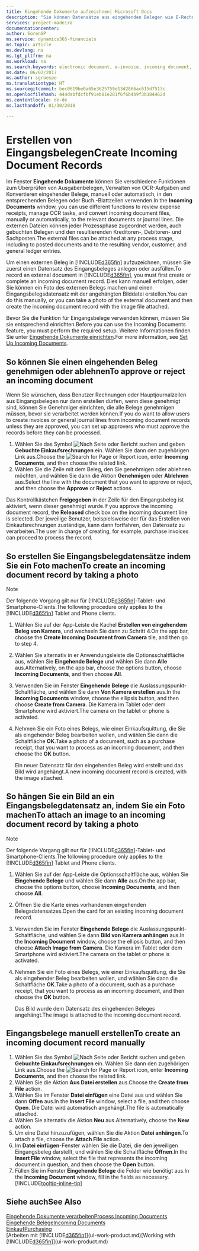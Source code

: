```yaml
---
title: Eingehende Dokumente aufzeichnen| Microsoft Docs
description: "Sie können Datensätze aus eingehenden Belegen wie E-Rechnungen erstellenn und OCR-Aufgaben, eCommerce und Belegaustausch verwalten."
services: project-madeira
documentationcenter: 
author: SorenGP
ms.service: dynamics365-financials
ms.topic: article
ms.devlang: na
ms.tgt_pltfrm: na
ms.workload: na
ms.search.keywords: electronic document, e-invoice, incoming document, OCR, ecommerce, document exchange, import invoice
ms.date: 06/02/2017
ms.author: sgroespe
ms.translationtype: HT
ms.sourcegitcommit: bec0619be0a65e3625759e13d2866ac615d7513c
ms.openlocfilehash: 444dabfdcfbf91eb81e281f6f6b4b9f3b184462d
ms.contentlocale: de-de
ms.lasthandoff: 01/30/2018

---
```

# <a name="create-incoming-document-records"></a><span data-ttu-id="ad702-103">Erstellen von Eingangsbelegen</span><span class="sxs-lookup"><span data-stu-id="ad702-103">Create Incoming Document Records</span></span>
<span data-ttu-id="ad702-104">Im Fenster **Eingehende Dokumente** können Sie verschiedene Funktionen zum Überprüfen von Ausgabenbelegen, Verwalten von OCR-Aufgaben und Konvertieren eingehender Belege, manuell oder automatisch, in den entsprechenden Belegen oder Buch.-Blattzeilen verwenden.</span><span class="sxs-lookup"><span data-stu-id="ad702-104">In the **Incoming Documents** window, you can use different functions to review expense receipts, manage OCR tasks, and convert incoming document files, manually or automatically, to the relevant documents or journal lines.</span></span> <span data-ttu-id="ad702-105">Die externen Dateien können jeder Prozessphase zugeordnet werden, auch gebuchten Belegen und den resultierenden Kreditoren-, Debitoren- und Sachposten.</span><span class="sxs-lookup"><span data-stu-id="ad702-105">The external files can be attached at any process stage, including to posted documents and to the resulting vendor, customer, and general ledger entries.</span></span>

<span data-ttu-id="ad702-106">Um einen externen Beleg in [!INCLUDE[d365fin](includes/d365fin_md.md)] aufzuzeichnen, müssen Sie zuerst einen Datensatz des Eingangsbeleges anlegen oder ausfüllen.</span><span class="sxs-lookup"><span data-stu-id="ad702-106">To record an external document in [!INCLUDE[d365fin](includes/d365fin_md.md)], you must first create or complete an incoming document record.</span></span> <span data-ttu-id="ad702-107">Dies kann manuell erfolgen, oder Sie können ein Foto des externen Belegs machen und einen Eingangsbelegsdatensatz mit der angehängten Bilddatei erstellen.</span><span class="sxs-lookup"><span data-stu-id="ad702-107">You can do this manually, or you can take a photo of the external document and then create the incoming document record with the image file attached.</span></span>

<span data-ttu-id="ad702-108">Bevor Sie die Funktion für Eingangsbelege verwenden können, müssen Sie sie entsprechend einrichten.</span><span class="sxs-lookup"><span data-stu-id="ad702-108">Before you can use the Incoming Documents feature, you must perform the required setup.</span></span> <span data-ttu-id="ad702-109">Weitere Informationen finden Sie unter [Eingehende Dokumente einrichten](across-how-setup-income-documents.md).</span><span class="sxs-lookup"><span data-stu-id="ad702-109">For more information, see [Set Up Incoming Documents](across-how-setup-income-documents.md).</span></span>

## <a name="to-approve-or-reject-an-incoming-document"></a><span data-ttu-id="ad702-110">So können Sie einen eingehenden Beleg genehmigen oder ablehnen</span><span class="sxs-lookup"><span data-stu-id="ad702-110">To approve or reject an incoming document</span></span>
<span data-ttu-id="ad702-111">Wenn Sie wünschen, dass Benutzer Rechnungen oder Hauptjournalzeilen aus Eingangsbelegen nur dann erstellen dürfen, wenn diese genehmigt sind, können Sie Genehmiger einrichten, die alle Belege genehmigen müssen, bevor sie verarbeitet werden können.</span><span class="sxs-lookup"><span data-stu-id="ad702-111">If you do want to allow users to create invoices or general journal lines from incoming document records unless they are approved, you can set up approvers who must approve the records before they can be processed.</span></span>

1. <span data-ttu-id="ad702-112">Wählen Sie das Symbol ![Nach Seite oder Bericht suchen](media/ui-search/search_small.png "Nach Seite oder Bericht suchen") und geben **Gebuchte Einkaufsrechnungen** ein. Wählen Sie dann den zugehörigen Link aus.</span><span class="sxs-lookup"><span data-stu-id="ad702-112">Choose the ![Search for Page or Report](media/ui-search/search_small.png "Search for Page or Report icon") icon, enter **Incoming Documents**, and then choose the related link.</span></span>
2. <span data-ttu-id="ad702-113">Wählen Sie die Zeile mit dem Beleg, den Sie genehmigen oder ablehnen möchten, und wählen Sie dann die Aktion **Genehmigen** oder **Ablehnen** aus.</span><span class="sxs-lookup"><span data-stu-id="ad702-113">Select the line with the document that you want to approve or reject, and then choose the **Approve** or **Reject** actions.</span></span>

<span data-ttu-id="ad702-114">Das Kontrollkästchen **Freigegeben** in der Zeile für den Eingangsbeleg ist aktiviert, wenn dieser genehmigt wurde.</span><span class="sxs-lookup"><span data-stu-id="ad702-114">If you approve the incoming document record, the **Released** check box on the incoming document line is selected.</span></span> <span data-ttu-id="ad702-115">Der jeweilige Benutzer, beispielsweise der für das Erstellen von Einkaufsrechnungen zuständige, kann dann fortfahren, den Datensatz zu verarbeiten.</span><span class="sxs-lookup"><span data-stu-id="ad702-115">The user in charge of creating, for example, purchase invoices can proceed to process the record.</span></span>

## <a name="to-create-an-incoming-document-record-by-taking-a-photo"></a><span data-ttu-id="ad702-116">So erstellen Sie Eingangsbelegdatensätze indem Sie ein Foto machen</span><span class="sxs-lookup"><span data-stu-id="ad702-116">To create an incoming document record by taking a photo</span></span>
> [!NOTE]  
>   <span data-ttu-id="ad702-117">Der folgende Vorgang gilt nur für [!INCLUDE[d365fin](includes/d365fin_md.md)]-Tablet- und Smartphone-Clients.</span><span class="sxs-lookup"><span data-stu-id="ad702-117">The following procedure only applies to the [!INCLUDE[d365fin](includes/d365fin_md.md)] Tablet and Phone clients.</span></span>

1. <span data-ttu-id="ad702-118">Wählen Sie auf der App-Leiste die Kachel **Erstellen von eingehendem Beleg von Kamera**, und wechseln Sie dann zu Schritt 4.</span><span class="sxs-lookup"><span data-stu-id="ad702-118">On the app bar, choose the **Create Incoming Document from Camera** tile, and then go to step 4.</span></span>
2. <span data-ttu-id="ad702-119">Wählen Sie alternativ in er Anwendungsleiste die Optionsschaltfläche aus, wählen Sie **Eingehende Belege** und wählen Sie dann **Alle** aus.</span><span class="sxs-lookup"><span data-stu-id="ad702-119">Alternatively, on the app bar, choose the options button, choose **Incoming Documents**, and then choose **All**.</span></span>
3. <span data-ttu-id="ad702-120">Verwenden Sie im Fenster **Eingehende Belege** die Auslassungspunkt-Schaltfläche, und wählen Sie dann **Von Kamera erstellen** aus.</span><span class="sxs-lookup"><span data-stu-id="ad702-120">In the **Incoming Documents** window, choose the ellipsis button, and then choose **Create from Camera**.</span></span> <span data-ttu-id="ad702-121">Die Kamera im Tablet oder dem Smartphone wird aktiviert.</span><span class="sxs-lookup"><span data-stu-id="ad702-121">The camera on the tablet or phone is activated.</span></span>
4. <span data-ttu-id="ad702-122">Nehmen Sie ein Foto eines Belegs, wie einer Einkaufsquittung, die Sie als eingehender Beleg bearbeiten wollen, und wählen Sie dann die Schaltfläche **OK**.</span><span class="sxs-lookup"><span data-stu-id="ad702-122">Take a photo of a document, such as a purchase receipt, that you want to process as an incoming document, and then choose the **OK** button.</span></span>

    <span data-ttu-id="ad702-123">Ein neuer Datensatz für den eingehenden Beleg wird erstellt und das Bild wird angehängt.</span><span class="sxs-lookup"><span data-stu-id="ad702-123">A new incoming document record is created, with the image attached.</span></span>

## <a name="to-attach-an-image-to-an-incoming-document-record-by-taking-a-photo"></a><span data-ttu-id="ad702-124">So hängen Sie ein Bild an ein Eingangsbelegdatensatz an, indem Sie ein Foto machen</span><span class="sxs-lookup"><span data-stu-id="ad702-124">To attach an image to an incoming document record by taking a photo</span></span>
> [!NOTE]  
>   <span data-ttu-id="ad702-125">Der folgende Vorgang gilt nur für [!INCLUDE[d365fin](includes/d365fin_md.md)]-Tablet- und Smartphone-Clients.</span><span class="sxs-lookup"><span data-stu-id="ad702-125">The following procedure only applies to the [!INCLUDE[d365fin](includes/d365fin_md.md)] Tablet and Phone clients.</span></span>

1. <span data-ttu-id="ad702-126">Wählen Sie auf der App-Leiste die Optionsschaltfläche aus, wählen Sie **Eingehende Belege** und wählen Sie dann **Alle** aus.</span><span class="sxs-lookup"><span data-stu-id="ad702-126">On the app bar, choose the options button, choose **Incoming Documents**, and then choose **All**.</span></span>
2. <span data-ttu-id="ad702-127">Öffnen Sie die Karte eines vorhandenen eingehenden Belegsdatensatzes.</span><span class="sxs-lookup"><span data-stu-id="ad702-127">Open the card for an existing incoming document record.</span></span>
3. <span data-ttu-id="ad702-128">Verwenden Sie im Fenster **Eingehende Belege** die Auslassungspunkt-Schaltfläche, und wählen Sie dann **Bild von Kamera anhängen** aus.</span><span class="sxs-lookup"><span data-stu-id="ad702-128">In the **Incoming Document** window, choose the ellipsis button, and then choose **Attach Image from Camera**.</span></span> <span data-ttu-id="ad702-129">Die Kamera im Tablet oder dem Smartphone wird aktiviert.</span><span class="sxs-lookup"><span data-stu-id="ad702-129">The camera on the tablet or phone is activated.</span></span>
4. <span data-ttu-id="ad702-130">Nehmen Sie ein Foto eines Belegs, wie einer Einkaufsquittung, die Sie als eingehender Beleg bearbeiten wollen, und wählen Sie dann die Schaltfläche **OK**.</span><span class="sxs-lookup"><span data-stu-id="ad702-130">Take a photo of a document, such as a purchase receipt, that you want to process as an incoming document, and then choose the **OK** button.</span></span>

    <span data-ttu-id="ad702-131">Das Bild wurde dem Datensatz des eingehenden Beleges angehängt.</span><span class="sxs-lookup"><span data-stu-id="ad702-131">The image is attached to the incoming document record.</span></span>

## <a name="to-create-an-incoming-document-record-manually"></a><span data-ttu-id="ad702-132">Eingangsbelege manuell erstellen</span><span class="sxs-lookup"><span data-stu-id="ad702-132">To create an incoming document record manually</span></span>
1. <span data-ttu-id="ad702-133">Wählen Sie das Symbol ![Nach Seite oder Bericht suchen](media/ui-search/search_small.png "Nach Seite oder Bericht suchen") und geben **Gebuchte Einkaufsrechnungen** ein. Wählen Sie dann den zugehörigen Link aus.</span><span class="sxs-lookup"><span data-stu-id="ad702-133">Choose the ![Search for Page or Report](media/ui-search/search_small.png "Search for Page or Report icon") icon, enter **Incoming Documents**, and then choose the related link.</span></span>
2. <span data-ttu-id="ad702-134">Wählen Sie die Aktion **Aus Datei erstellen** aus.</span><span class="sxs-lookup"><span data-stu-id="ad702-134">Choose the **Create from File** action.</span></span>  
3. <span data-ttu-id="ad702-135">Wählen Sie im Fenster **Datei einfügen** eine Datei aus und wählen Sie dann **Offen** aus.</span><span class="sxs-lookup"><span data-stu-id="ad702-135">In the **Insert File** window, select a file, and then choose **Open**.</span></span> <span data-ttu-id="ad702-136">Die Datei wird automatisch angehängt.</span><span class="sxs-lookup"><span data-stu-id="ad702-136">The file is automatically attached.</span></span>
4. <span data-ttu-id="ad702-137">Wählen Sie alternativ die Aktion **Neu** aus.</span><span class="sxs-lookup"><span data-stu-id="ad702-137">Alternatively, choose the **New** action.</span></span>
5. <span data-ttu-id="ad702-138">Um eine Datei hinzuzufügen, wählen Sie die Aktion **Datei anhängen**.</span><span class="sxs-lookup"><span data-stu-id="ad702-138">To attach a file, choose the **Attach File** action.</span></span>
6. <span data-ttu-id="ad702-139">Im **Datei einfügen**-Fenster wählen Sie die Datei, die den jeweiligen Eingangsbeleg darstellt, und wählen Sie die Schaltfläche **Öffnen**.</span><span class="sxs-lookup"><span data-stu-id="ad702-139">In the **Insert File** window, select the file that represents the incoming document in question, and then choose the **Open** button.</span></span>
7. <span data-ttu-id="ad702-140">Füllen Sie im Fenster **Eingehende Belege** die Felder wie benötigt aus.</span><span class="sxs-lookup"><span data-stu-id="ad702-140">In the **Incoming Document** window, fill in the fields as necessary.</span></span> [!INCLUDE[tooltip-inline-tip](includes/tooltip-inline-tip_md.md)]

## <a name="see-also"></a><span data-ttu-id="ad702-141">Siehe auch</span><span class="sxs-lookup"><span data-stu-id="ad702-141">See Also</span></span>
[<span data-ttu-id="ad702-142">Eingehende Dokumente verarbeiten</span><span class="sxs-lookup"><span data-stu-id="ad702-142">Process Incoming Documents</span></span>](across-process-income-documents.md)  
[<span data-ttu-id="ad702-143">Eingehende Belege</span><span class="sxs-lookup"><span data-stu-id="ad702-143">Incoming Documents</span></span>](across-income-documents.md)  
[<span data-ttu-id="ad702-144">Einkauf</span><span class="sxs-lookup"><span data-stu-id="ad702-144">Purchasing</span></span>](purchasing-manage-purchasing.md)  
<span data-ttu-id="ad702-145">[Arbeiten mit [!INCLUDE[d365fin](includes/d365fin_md.md)]](ui-work-product.md)</span><span class="sxs-lookup"><span data-stu-id="ad702-145">[Working with [!INCLUDE[d365fin](includes/d365fin_md.md)]](ui-work-product.md)</span></span>

